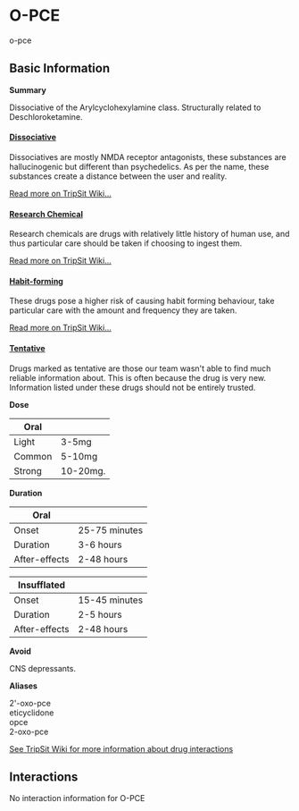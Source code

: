 # O-PCE

o-pce

## Basic Information

**Summary**

Dissociative of the Arylcyclohexylamine class. Structurally related to Deschloroketamine.

#### [Dissociative](/category/dissociative)

Dissociatives are mostly NMDA receptor antagonists, these substances are hallucinogenic but different than psychedelics. As per the name, these substances create a distance between the user and reality.

[Read more on TripSit Wiki...](#{category.wiki})

#### [Research Chemical](/category/research-chemical)

Research chemicals are drugs with relatively little history of human use, and thus particular care should be taken if choosing to ingest them.

[Read more on TripSit Wiki...](#{category.wiki})

#### [Habit-forming](/category/habit-forming)

These drugs pose a higher risk of causing habit forming behaviour, take particular care with the amount and frequency they are taken.

[Read more on TripSit Wiki...](#{category.wiki})

#### [Tentative](/category/tentative)

Drugs marked as tentative are those our team wasn't able to find much reliable information about. This is often because the drug is very new. Information listed under these drugs should not be entirely trusted.

**Dose**

| Oral   |          |
| ------ | -------- |
| Light  | 3-5mg    |
| Common | 5-10mg   |
| Strong | 10-20mg. |

**Duration**

| Oral          |               |
| ------------- | ------------- |
| Onset         | 25-75 minutes |
| Duration      | 3-6 hours     |
| After-effects | 2-48 hours    |

| Insufflated   |               |
| ------------- | ------------- |
| Onset         | 15-45 minutes |
| Duration      | 2-5 hours     |
| After-effects | 2-48 hours    |

**Avoid**

CNS depressants.

**Aliases**

2'-oxo-pce  
eticyclidone  
opce  
2-oxo-pce  

[See TripSit Wiki for more information about drug interactions](http://combo.tripsit.me/)

## Interactions

No interaction information for O-PCE